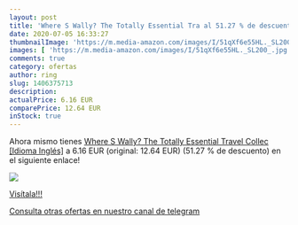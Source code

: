 ```yaml
---
layout: post
title: 'Where S Wally? The Totally Essential Tra al 51.27 % de descuento'
date: 2020-07-05 16:33:27
thumbnailImage: 'https://m.media-amazon.com/images/I/51qXf6e55HL._SL200_.jpg'
images: [ 'https://m.media-amazon.com/images/I/51qXf6e55HL._SL200_.jpg' ]
comments: true
category: ofertas
author: ring
slug: 1406375713
description:
actualPrice: 6.16 EUR
comparePrice: 12.64 EUR
inStock: true
---
```


Ahora mismo tienes [Where S Wally? The Totally Essential Travel Collec [Idioma Inglés]](https://www.amazon.com/dp/1406375713/?tag=redken08-20) a 6.16 EUR (original: 12.64 EUR) (51.27 %  de descuento) en el siguiente enlace!

[![](https://m.media-amazon.com/images/I/51qXf6e55HL._SL200_.jpg)](https://www.amazon.com/dp/1406375713/?tag=redken08-20)

[Visítala!!!](https://www.amazon.com/dp/1406375713/?tag=redken08-20)

[Consulta otras ofertas en nuestro canal de telegram](https://t.me/s/ofertas25)
